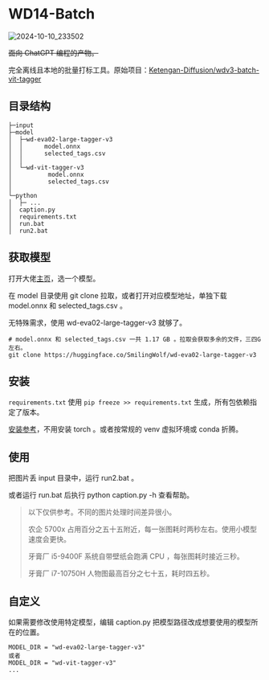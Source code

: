 # WD14-Batch

![2024-10-10_233502](https://github.com/user-attachments/assets/fbc5a92d-4b74-45a8-b72c-b3e76ec3a1b9)

~~面向 ChatGPT 编程的产物。~~

完全离线且本地的批量打标工具。原始项目：[Ketengan-Diffusion/wdv3-batch-vit-tagger](https://github.com/Ketengan-Diffusion/wdv3-batch-vit-tagger)

## 目录结构

```
├─input
├─model
│  ├─wd-eva02-large-tagger-v3
│  │      model.onnx
│  │      selected_tags.csv
│  │      
│  └─wd-vit-tagger-v3
│          model.onnx
│          selected_tags.csv
│          
└─python
│  ├─ ...
│  caption.py
│  requirements.txt
│  run.bat
│  run2.bat
```

## 获取模型

打开大佬[主页](https://huggingface.co/SmilingWolf)，选一个模型。

在 model 目录使用 git clone 拉取，或者打开对应模型地址，单独下载 model.onnx 和 selected_tags.csv 。

无特殊需求，使用 wd-eva02-large-tagger-v3 就够了。

```
# model.onnx 和 selected_tags.csv 一共 1.17 GB 。拉取会获取多余的文件，三四G左右。
git clone https://huggingface.co/SmilingWolf/wd-eva02-large-tagger-v3
```

## 安装

`requirements.txt` 使用 `pip freeze >> requirements.txt` 生成，所有包依赖指定了版本。

[安装参考](https://github.com/SGN-EARTH/JoyCaption-Pre-Alpha-Batch?tab=readme-ov-file#%E5%AE%89%E8%A3%85)，不用安装 torch 。或者按常规的 venv 虚拟环境或 conda 折腾。

## 使用

把图片丢 input 目录中，运行 run2.bat 。

或者运行 run.bat 后执行 python caption.py -h 查看帮助。

> 以下仅供参考。不同的图片处理时间差异很小。
>
> 农企 5700x 占用百分之五十五附近，每一张图耗时两秒左右。使用小模型速度会更快。
>
> 牙膏厂 i5-9400F 系统自带壁纸会跑满 CPU ，每张图耗时接近三秒。
>
> 牙膏厂 i7-10750H 人物图最高百分之七十五，耗时四五秒。

## 自定义

如果需要修改使用特定模型，编辑 caption.py 把模型路径改成想要使用的模型所在的位置。

```
MODEL_DIR = "wd-eva02-large-tagger-v3"
或者
MODEL_DIR = "wd-vit-tagger-v3"
...
```

